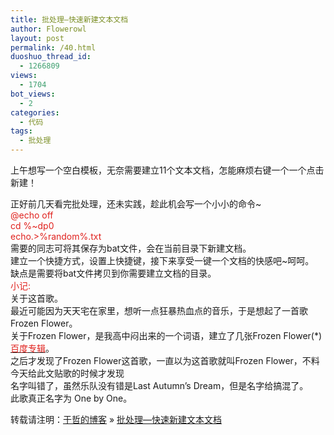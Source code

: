 ```yaml
---
title: 批处理—快速新建文本文档
author: Flowerowl
layout: post
permalink: /40.html
duoshuo_thread_id:
  - 1266809
views:
  - 1704
bot_views:
  - 2
categories:
  - 代码
tags:
  - 批处理
---
```

上午想写一个空白模板，无奈需要建立11个文本文档，怎能麻烦右键一个一个点击新建！

正好前几天看完批处理，还未实践，趁此机会写一个小小的命令~  
<span style="color: #e0221e;">@echo off</span>  
<span style="color: #e0221e;">cd %~dp0</span>  
<span style="color: #e0221e;">echo.>%random%.txt</span>  
需要的同志可将其保存为bat文件，会在当前目录下新建文档。  
建立一个快捷方式，设置上快捷键，接下来享受一键一个文档的快感吧~呵呵。  
缺点是需要将bat文件拷贝到你需要建立文档的目录。  
<span style="color: #e0221e;">小记:</span>  
关于这首歌。  
最近可能因为天天宅在家里，想听一点狂暴热血点的音乐，于是想起了一首歌Frozen Flower。  
关于Frozen Flower，是我高中闷出来的一个词语，建立了几张Frozen Flower(*)<span style="color: #e0221e;"><a href="http://zhangmen.baidu.com/%CA%B8%86q%BE%D5?page=1" target="_blank"><span style="color: #e0221e;">百度专辑</span></a></span>。  
之后才发现了Frozen Flower这首歌，一直以为这首歌就叫Frozen Flower，不料今天给此文贴歌的时候才发现  
名字叫错了，虽然乐队没有错是Last Autumn&#8217;s Dream，但是名字给搞混了。  
此歌真正名字为 One by One。

转载请注明：[于哲的博客][1] &raquo; [批处理—快速新建文本文档][2]

 [1]: http://lazynight.me
 [2]: http://lazynight.me/40.html